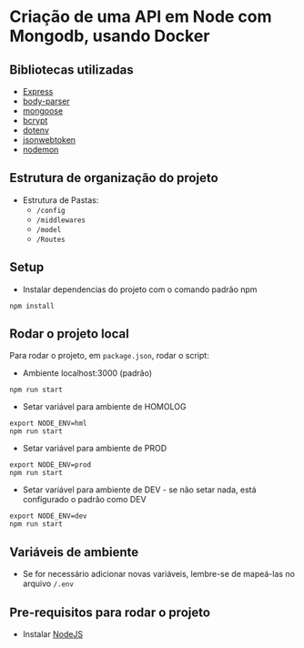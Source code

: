 # Criação de uma API em Node com Mongodb, usando Docker


## Bibliotecas utilizadas
* [Express](https://expressjs.com/pt-br/)
* [body-parser](https://github.com/expressjs/body-parser)
* [mongoose](https://mongoosejs.com/)
* [bcrypt](https://www.npmjs.com/package/bcrypt)
* [dotenv](https://www.npmjs.com/package/dotenv)
* [jsonwebtoken](https://www.npmjs.com/package/jsonwebtoken)
* [nodemon](https://www.npmjs.com/package/nodemon)


## Estrutura de organização do projeto

* Estrutura de Pastas:
    - `/config`
    - `/middlewares`
    - `/model`
    - `/Routes`


## Setup

* Instalar dependencias do projeto com o comando padrão npm

```shell
npm install
```


## Rodar o projeto local

Para rodar o projeto, em `package.json`, rodar o script:

* Ambiente localhost:3000 (padrão)

```shell
npm run start
```


* Setar variável para ambiente de HOMOLOG

```shell
export NODE_ENV=hml
npm run start
```

* Setar variável para ambiente de PROD

```shell
export NODE_ENV=prod
npm run start
```

* Setar variável para ambiente de DEV - se não setar nada, está configurado o padrão como DEV

```shell
export NODE_ENV=dev
npm run start
```


## Variáveis de ambiente

* Se for necessário adicionar novas variáveis, lembre-se de mapeá-las no arquivo `/.env`


## Pre-requisitos para rodar o projeto
* Instalar [NodeJS](http://nodejs.org/)
